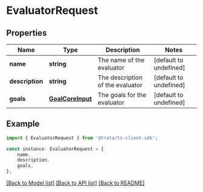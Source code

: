 # EvaluatorRequest


## Properties

Name | Type | Description | Notes
------------ | ------------- | ------------- | -------------
**name** | **string** | The name of the evaluator | [default to undefined]
**description** | **string** | The description of the evaluator | [default to undefined]
**goals** | [**GoalCoreInput**](GoalCoreInput.md) | The goals for the evaluator | [default to undefined]

## Example

```typescript
import { EvaluatorRequest } from '@trata/ts-client-sdk';

const instance: EvaluatorRequest = {
    name,
    description,
    goals,
};
```

[[Back to Model list]](../README.md#documentation-for-models) [[Back to API list]](../README.md#documentation-for-api-endpoints) [[Back to README]](../README.md)
